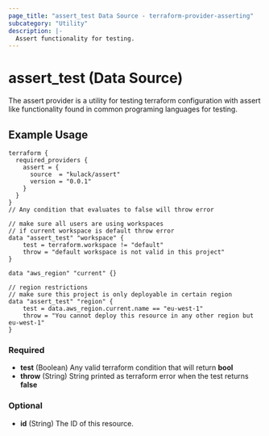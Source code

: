 ```yaml
---
page_title: "assert_test Data Source - terraform-provider-asserting"
subcategory: "Utility"
description: |-
  Assert functionality for testing.
---
```


# assert_test (Data Source)

The assert provider is a utility for testing terraform configuration with assert like functionality found in common programing languages for testing.

## Example Usage

```hcl
terraform {
  required_providers {
    assert = {
      source  = "kulack/assert"
      version = "0.0.1"
    }
  }
}
// Any condition that evaluates to false will throw error

// make sure all users are using workspaces
// if current workspace is default throw error
data "assert_test" "workspace" {
    test = terraform.workspace != "default"
    throw = "default workspace is not valid in this project"
}

data "aws_region" "current" {}

// region restrictions
// make sure this project is only deployable in certain region
data "assert_test" "region" {
    test = data.aws_region.current.name == "eu-west-1"
    throw = "You cannot deploy this resource in any other region but eu-west-1"
}
```

### Required

- **test** (Boolean) Any valid terraform condition that will return **bool**
- **throw** (String) String printed as terraform error when the test returns **false**

### Optional

- **id** (String) The ID of this resource.


